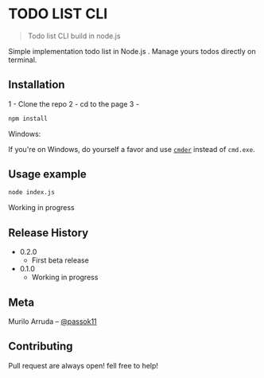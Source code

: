 

# TODO LIST CLI
> Todo list CLI build in node.js

Simple implementation todo list in Node.js . Manage yours todos directly on terminal.


## Installation

1 - Clone the repo
2 - cd to the page
3 -

```sh
npm install
```

Windows:

If you're on Windows, do yourself a favor and use [`cmder`](http://cmder.net/) instead of `cmd.exe`.


## Usage example

```sh
node index.js
```
Working in progress



## Release History

* 0.2.0
    * First beta release
* 0.1.0
    * Working in progress

## Meta

Murilo Arruda – [@passok11](https://twitter.com/passocabr)


## Contributing

Pull request are always open! fell free to help!